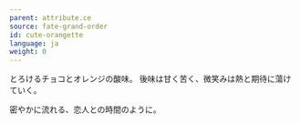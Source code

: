 ```yaml
---
parent: attribute.ce
source: fate-grand-order
id: cute-orangette
language: ja
weight: 0
---
```


とろけるチョコとオレンジの酸味。
後味は甘く苦く、微笑みは熱と期待に蕩けていく。

密やかに流れる、恋人との時間のように。
